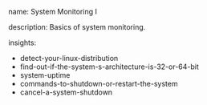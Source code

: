 name: System Monitoring I

description: Basics of system monitoring.

insights:
  - detect-your-linux-distribution
  - find-out-if-the-system-s-architecture-is-32-or-64-bit
  - system-uptime
  - commands-to-shutdown-or-restart-the-system
  - cancel-a-system-shutdown